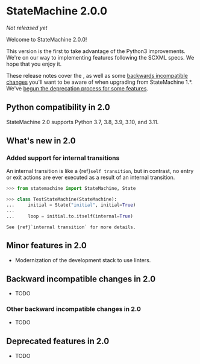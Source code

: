 # StateMachine 2.0.0

*Not released yet*

Welcome to StateMachine 2.0.0!

This version is the first to take advantage of the Python3 improvements. We're on our way to implementing features following the SCXML specs. We hope that you enjoy it.

These release notes cover the [](#whats-new-in-20), as well as
some [backwards incompatible changes](#backwards-incompatible-changes-in-20) you'll
want to be aware of when upgrading from StateMachine 1.*. We've
[begun the deprecation process for some features](#deprecated-features-in-20).


## Python compatibility in 2.0

StateMachine 2.0 supports Python 3.7, 3.8, 3.9, 3.10, and 3.11.


## What's new in 2.0


### Added support for internal transitions

An internal transition is like a {ref}`self transition`, but in contrast, no entry or exit actions
are ever executed as a result of an internal transition.

```py
>>> from statemachine import StateMachine, State

>>> class TestStateMachine(StateMachine):
...     initial = State("initial", initial=True)
...
...     loop = initial.to.itself(internal=True)

```

```{seealso}
See {ref}`internal transition` for more details.
```


## Minor features in 2.0

- Modernization of the development stack to use linters.


## Backward incompatible changes in 2.0

- TODO
### Other backward incompatible changes in 2.0

- TODO

## Deprecated features in 2.0

- TODO
